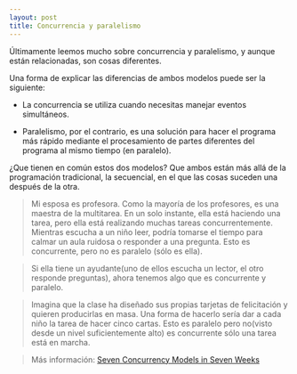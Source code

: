 ```yaml
---
layout: post
title: Concurrencia y paralelismo
---
```


Últimamente leemos mucho sobre concurrencia y paralelismo, y aunque están relacionadas, son cosas diferentes.

Una forma de explicar las diferencias de ambos modelos puede ser la siguiente:

 - La concurrencia se utiliza cuando necesitas manejar eventos simultáneos.

 - Paralelismo, por el contrario, es una solución para hacer el programa más rápido mediante el procesamiento de partes diferentes del programa al mismo tiempo (en paralelo).

¿Que tienen en común estos dos modelos? Que ambos están más allá de la programación tradicional, la secuencial, en el que las cosas suceden una después de la otra.

> Mi esposa es profesora. Como la mayoría de los profesores, es una maestra de la multitarea. En un solo instante, ella está haciendo una tarea, pero ella está realizando muchas tareas concurrentemente. Mientras escucha a un niño leer, podría tomarse el tiempo para calmar un aula ruidosa o responder a una pregunta. Esto es concurrente, pero no es paralelo (sólo es ella).

> Si ella tiene un ayudante(uno de ellos escucha un lector, el otro responde preguntas), ahora tenemos algo que es concurrente y paralelo.

> Imagina que la clase ha diseñado sus propias tarjetas de felicitación y quieren producirlas en masa. Una forma de hacerlo sería dar a cada niño la tarea de hacer cinco cartas. Esto es paralelo pero no(visto desde un nivel suficientemente alto) es concurrente sólo una tarea está en marcha.

> Más información: [Seven Concurrency Models in Seven Weeks](http://www.amazon.es/Seven-Concurrency-Models-Weeks-Programmers/dp/1937785653)

